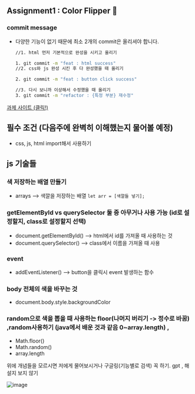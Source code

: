 ## Assignment1 : Color Flipper 🎨

### commit message

- 다양한 기능이 없기 때문에 최소 2개의 commit은 올리셔야 합니다.

  ```bash
  //1. html 먼저 기본적으로 완성을 시키고 올리기

  1. git commit -m "feat : html success"
  //2. css와 js 완성 시킨 후 다 완성했을 때 올리기

  2. git commit -m "feat : button click success"

  //3. 다시 보니까 이상해서 수정했을 때 올리기
  3. git commit -m "refactor : {특정 부분} 재수정"
  ```

[과제 사이트 (클릭!)](https://vannilla-js-basic-project-1-background-color.netlify.app/)

## 필수 조건 (다음주에 완벽히 이해했는지 물어볼 예정)

- css, js, html import해서 사용하기

## js 기술들

### 색 저장하는 배열 만들기

- arrays --> 색깔을 저장하는 배열 `let arr = [색깔들 넣기];`

### getElementById vs querySelector 둘 중 아무거나 사용 가능 (id로 설정할지, class로 설정할지 선택)

- document.getElementById() --> html에서 id를 가져올 때 사용하는 것
- document.querySelector() --> class에서 이름을 가져올 때 사용

### event

- addEventListener() --> button을 클릭시 event 발생하는 함수

### body 전체의 색을 바꾸는 것

- document.body.style.backgroundColor

### random으로 색을 뽑을 때 사용하는 floor(나머지 버리기 -> 정수로 바꿈) ,random사용하기 (java에서 배운 것과 같음 0~array.length) ,

- Math.floor()
- Math.random()
- array.length

위에 개념들을 모르시면 저에게 물어보시거나 구글링(기능별로 검색) 꼭 하기. gpt , 해설지 보지 않기

![image](https://github.com/I-on-I/studyJS/assets/75532258/5045d6ff-99d4-43c1-906a-03f0c1b9d877)
